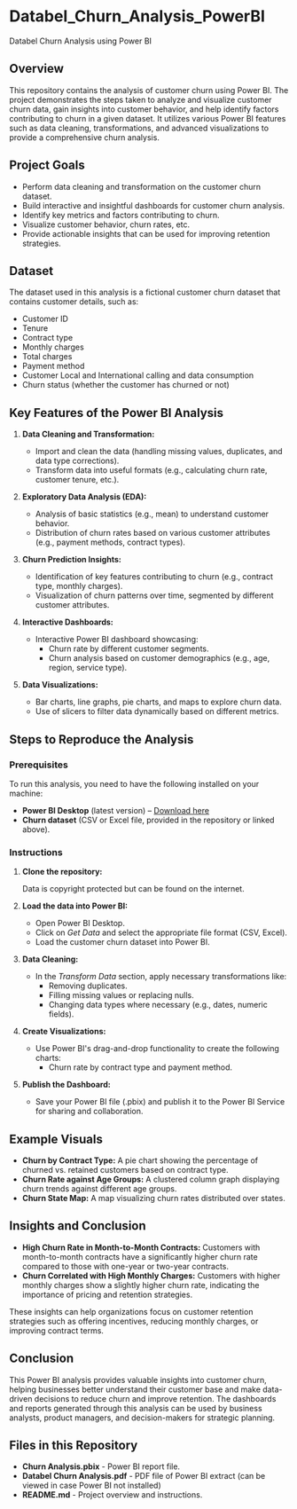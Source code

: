 # Databel_Churn_Analysis_PowerBI
Databel Churn Analysis using Power BI

## Overview

This repository contains the analysis of customer churn using Power BI. The project demonstrates the steps taken to analyze and visualize customer churn data, gain insights into customer behavior, and help identify factors contributing to churn in a given dataset. It utilizes various Power BI features such as data cleaning, transformations, and advanced visualizations to provide a comprehensive churn analysis.

## Project Goals

- Perform data cleaning and transformation on the customer churn dataset.
- Build interactive and insightful dashboards for customer churn analysis.
- Identify key metrics and factors contributing to churn.
- Visualize customer behavior, churn rates, etc.
- Provide actionable insights that can be used for improving retention strategies.

## Dataset

The dataset used in this analysis is a fictional customer churn dataset that contains customer details, such as:

- Customer ID
- Tenure
- Contract type
- Monthly charges
- Total charges
- Payment method
- Customer Local and International calling and data consumption
- Churn status (whether the customer has churned or not)

## Key Features of the Power BI Analysis

1. **Data Cleaning and Transformation:**
   - Import and clean the data (handling missing values, duplicates, and data type corrections).
   - Transform data into useful formats (e.g., calculating churn rate, customer tenure, etc.).
   
2. **Exploratory Data Analysis (EDA):**
   - Analysis of basic statistics (e.g., mean) to understand customer behavior.
   - Distribution of churn rates based on various customer attributes (e.g., payment methods, contract types).
   
3. **Churn Prediction Insights:**
   - Identification of key features contributing to churn (e.g., contract type, monthly charges).
   - Visualization of churn patterns over time, segmented by different customer attributes.

4. **Interactive Dashboards:**
   - Interactive Power BI dashboard showcasing:
     - Churn rate by different customer segments.
     - Churn analysis based on customer demographics (e.g., age, region, service type).
   
5. **Data Visualizations:**
   - Bar charts, line graphs, pie charts, and maps to explore churn data.
   - Use of slicers to filter data dynamically based on different metrics.

## Steps to Reproduce the Analysis

### Prerequisites

To run this analysis, you need to have the following installed on your machine:

- **Power BI Desktop** (latest version) – [Download here](https://powerbi.microsoft.com/)
- **Churn dataset** (CSV or Excel file, provided in the repository or linked above).

### Instructions

1. **Clone the repository:**

     Data is copyright protected but can be found on the internet.

2. **Load the data into Power BI:**
   - Open Power BI Desktop.
   - Click on *Get Data* and select the appropriate file format (CSV, Excel).
   - Load the customer churn dataset into Power BI.

3. **Data Cleaning:**
   - In the *Transform Data* section, apply necessary transformations like:
     - Removing duplicates.
     - Filling missing values or replacing nulls.
     - Changing data types where necessary (e.g., dates, numeric fields).
   
4. **Create Visualizations:**
   - Use Power BI's drag-and-drop functionality to create the following charts:
     - Churn rate by contract type and payment method.
   
5. **Publish the Dashboard:**
   - Save your Power BI file (.pbix) and publish it to the Power BI Service for sharing and collaboration.

## Example Visuals

- **Churn by Contract Type:** A pie chart showing the percentage of churned vs. retained customers based on contract type.
- **Churn Rate against Age Groups:** A clustered column graph displaying churn trends against different age groups.
- **Churn State Map:** A map visualizing churn rates distributed over states.

## Insights and Conclusion

- **High Churn Rate in Month-to-Month Contracts:** Customers with month-to-month contracts have a significantly higher churn rate compared to those with one-year or two-year contracts.
- **Churn Correlated with High Monthly Charges:** Customers with higher monthly charges show a slightly higher churn rate, indicating the importance of pricing and retention strategies.

These insights can help organizations focus on customer retention strategies such as offering incentives, reducing monthly charges, or improving contract terms.

## Conclusion

This Power BI analysis provides valuable insights into customer churn, helping businesses better understand their customer base and make data-driven decisions to reduce churn and improve retention. The dashboards and reports generated through this analysis can be used by business analysts, product managers, and decision-makers for strategic planning.

## Files in this Repository

- **Churn Analysis.pbix** - Power BI report file.
- **Databel Churn Analysis.pdf** - PDF file of Power BI extract (can be viewed in case Power BI not installed)
- **README.md** - Project overview and instructions.
